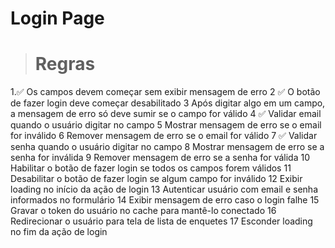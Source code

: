 
# Login Page

> # Regras

1.✅ Os campos devem começar sem exibir mensagem de erro
2 ✅ O botão de fazer login deve começar desabilitado
3 Após digitar algo em um campo, a mensagem de erro só deve sumir se o campo for válido
4 ✅ Validar email quando o usuário digitar no campo
5 Mostrar mensagem de erro se o email for inválido
6 Remover mensagem de erro se o email for válido
7 ✅ Validar senha quando o usuário digitar no campo
8 Mostrar mensagem de erro se a senha for inválida
9 Remover mensagem de erro se a senha for válida
10 Habilitar o botão de fazer login se todos os campos forem válidos
11 Desabilitar o botão de fazer login se algum campo for inválido
12 Exibir loading no início da ação de login
13 Autenticar usuário com email e senha informados no formulário
14 Exibir mensagem de erro caso o login falhe
15 Gravar o token do usuário no cache para mantê-lo conectado
16 Redirecionar o usuário para tela de lista de enquetes
17 Esconder loading no fim da ação de login